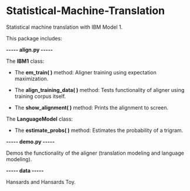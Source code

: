 # Statistical-Machine-Translation
Statistical machine translation with IBM Model 1.

This package includes:

**----- align.py -----**

The **IBM1** class:

* The **em_train( )** method: Aligner training using expectation maximization.

* The **align_training_data( )** method: Tests functionality of aligner using training corpus itself.

* The **show_alignment( )** method: Prints the alignment to screen.

The **LanguageModel** class:

* The **estimate_probs( )** method: Estimates the probability of a trigram.

**----- demo.py -----**

Demos the functionality of the aligner (translation modeling and language modeling).

**----- data -----**

Hansards and Hansards Toy.
